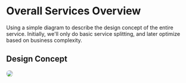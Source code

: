 # Overall Services Overview

Using a simple diagram to describe the design concept of the entire service. Initially, we'll only do basic service splitting, and later optimize based on business complexity.

## Design Concept

<img src="/framework.png" style="border-radius: 8px; border: 1px solid #ddd"></img>
